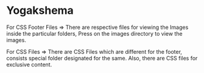 # Yogakshema

For CSS Footer Files => 
There are respective files for viewing the Images inside the particular folders, Press on the images directory to view the images.

For CSS Files =>
There are CSS Files which are different for the footer, consists special folder designated for the same. Also, there are CSS files for exclusive content.

